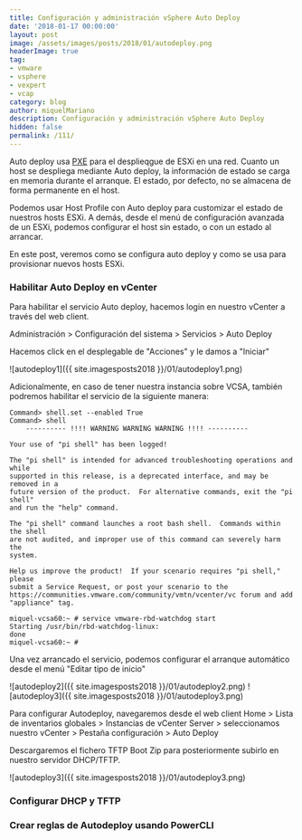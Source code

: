 ```yaml
---
title: Configuración y administración vSphere Auto Deploy
date: '2018-01-17 00:00:00'
layout: post
image: /assets/images/posts/2018/01/autodeploy.png
headerImage: true
tag:
- vmware
- vsphere
- vexpert
- vcap
category: blog
author: miquelMariano
description: Configuración y administración vSphere Auto Deploy
hidden: false
permalink: /111/
---
```


Auto deploy usa [PXE](https://es.wikipedia.org/wiki/Preboot_Execution_Environment) para el desplieqgue de ESXi en una red. Cuanto un host se despliega mediante Auto deploy, la información de estado se carga en memoria durante el arranque. El estado, por defecto, no se almacena de forma permanente en el host.

Podemos usar Host Profile con Auto deploy para customizar el estado de nuestros hosts ESXi. A demás, desde  el menú de configuración avanzada de un ESXi, podemos configurar el host sin estado, o con un estado al arrancar.

En este post, veremos como se configura auto deploy y como se usa para provisionar nuevos hosts ESXi.

### Habilitar Auto Deploy en vCenter

Para habilitar el servicio Auto deploy, hacemos login en nuestro vCenter a través del web client.

Administración > Configuración del sistema > Servicios > Auto Deploy

Hacemos click en el desplegable de "Acciones" y le damos a "Iniciar"

![autodeploy1]({{ site.imagesposts2018 }}/01/autodeploy1.png)

Adicionalmente, en caso de tener nuestra instancia sobre VCSA, también podremos habilitar el servicio de la siguiente manera:

```sshCommand>
Command> shell.set --enabled True
Command> shell
    ---------- !!!! WARNING WARNING WARNING !!!! ----------

Your use of "pi shell" has been logged!

The "pi shell" is intended for advanced troubleshooting operations and while
supported in this release, is a deprecated interface, and may be removed in a
future version of the product.  For alternative commands, exit the "pi shell"
and run the "help" command.

The "pi shell" command launches a root bash shell.  Commands within the shell
are not audited, and improper use of this command can severely harm the
system.

Help us improve the product!  If your scenario requires "pi shell," please
submit a Service Request, or post your scenario to the
https://communities.vmware.com/community/vmtn/vcenter/vc forum and add
"appliance" tag.

miquel-vcsa60:~ # service vmware-rbd-watchdog start
Starting /usr/bin/rbd-watchdog-linux:                                                                                    done
miquel-vcsa60:~ #
```

Una vez arrancado el servicio, podemos configurar el arranque automático desde el menú "Editar tipo de inicio"

![autodeploy2]({{ site.imagesposts2018 }}/01/autodeploy2.png)
![autodeploy3]({{ site.imagesposts2018 }}/01/autodeploy3.png)

Para configurar Autodeploy, navegaremos desde el web client Home > Lista de inventarios globales > Instancias de vCenter Server > seleccionamos nuestro vCenter > Pestaña configuración > Auto Deploy

Descargaremos el fichero TFTP Boot Zip para posteriormente subirlo en nuestro servidor DHCP/TFTP.

![autodeploy3]({{ site.imagesposts2018 }}/01/autodeploy3.png)





### Configurar DHCP y TFTP

### Crear reglas de Autodeploy usando PowerCLI

